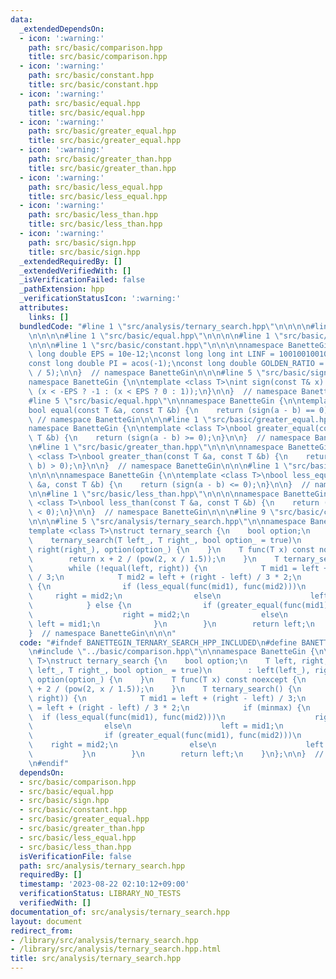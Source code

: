 ```yaml
---
data:
  _extendedDependsOn:
  - icon: ':warning:'
    path: src/basic/comparison.hpp
    title: src/basic/comparison.hpp
  - icon: ':warning:'
    path: src/basic/constant.hpp
    title: src/basic/constant.hpp
  - icon: ':warning:'
    path: src/basic/equal.hpp
    title: src/basic/equal.hpp
  - icon: ':warning:'
    path: src/basic/greater_equal.hpp
    title: src/basic/greater_equal.hpp
  - icon: ':warning:'
    path: src/basic/greater_than.hpp
    title: src/basic/greater_than.hpp
  - icon: ':warning:'
    path: src/basic/less_equal.hpp
    title: src/basic/less_equal.hpp
  - icon: ':warning:'
    path: src/basic/less_than.hpp
    title: src/basic/less_than.hpp
  - icon: ':warning:'
    path: src/basic/sign.hpp
    title: src/basic/sign.hpp
  _extendedRequiredBy: []
  _extendedVerifiedWith: []
  _isVerificationFailed: false
  _pathExtension: hpp
  _verificationStatusIcon: ':warning:'
  attributes:
    links: []
  bundledCode: "#line 1 \"src/analysis/ternary_search.hpp\"\n\n\n\n#line 1 \"src/basic/comparison.hpp\"\
    \n\n\n\n#line 1 \"src/basic/equal.hpp\"\n\n\n\n#line 1 \"src/basic/sign.hpp\"\n\
    \n\n\n#line 1 \"src/basic/constant.hpp\"\n\n\n\nnamespace BanetteGin {\n\nconst\
    \ long double EPS = 10e-12;\nconst long long int LINF = 1001001001001001001LL;\n\
    const long double PI = acos(-1);\nconst long double GOLDEN_RATIO = 2 * cos(PI\
    \ / 5);\n\n}  // namespace BanetteGin\n\n\n#line 5 \"src/basic/sign.hpp\"\n\n\
    namespace BanetteGin {\n\ntemplate <class T>\nint sign(const T& x) {\n    return\
    \ (x < -EPS ? -1 : (x < EPS ? 0 : 1));\n}\n\n}  // namespace BanetteGin\n\n\n\
    #line 5 \"src/basic/equal.hpp\"\n\nnamespace BanetteGin {\n\ntemplate <class T>\n\
    bool equal(const T &a, const T &b) {\n    return (sign(a - b) == 0);\n}\n\n} \
    \ // namespace BanetteGin\n\n\n#line 1 \"src/basic/greater_equal.hpp\"\n\n\n\n\
    namespace BanetteGin {\n\ntemplate <class T>\nbool greater_equal(const T &a, const\
    \ T &b) {\n    return (sign(a - b) >= 0);\n}\n\n}  // namespace BanetteGin\n\n\
    \n#line 1 \"src/basic/greater_than.hpp\"\n\n\n\nnamespace BanetteGin {\n\ntemplate\
    \ <class T>\nbool greater_than(const T &a, const T &b) {\n    return (sign(a -\
    \ b) > 0);\n}\n\n}  // namespace BanetteGin\n\n\n#line 1 \"src/basic/less_equal.hpp\"\
    \n\n\n\nnamespace BanetteGin {\n\ntemplate <class T>\nbool less_equal(const T\
    \ &a, const T &b) {\n    return (sign(a - b) <= 0);\n}\n\n}  // namespace BanetteGin\n\
    \n\n#line 1 \"src/basic/less_than.hpp\"\n\n\n\nnamespace BanetteGin {\n\ntemplate\
    \ <class T>\nbool less_than(const T &a, const T &b) {\n    return (sign(a - b)\
    \ < 0);\n}\n\n}  // namespace BanetteGin\n\n\n#line 9 \"src/basic/comparison.hpp\"\
    \n\n\n#line 5 \"src/analysis/ternary_search.hpp\"\n\nnamespace BanetteGin {\n\n\
    template <class T>\nstruct ternary_search {\n    bool option;\n    T left, right;\n\
    \    ternary_search(T left_, T right_, bool option_ = true)\n        : left(left_),\
    \ right(right_), option(option_) {\n    }\n    T func(T x) const noexcept {\n\
    \        return x + 2 / (pow(2, x / 1.5));\n    }\n    T ternary_search() {\n\
    \        while (!equal(left, right)) {\n            T mid1 = left + (right - left)\
    \ / 3;\n            T mid2 = left + (right - left) / 3 * 2;\n            if (minmax)\
    \ {\n                if (less_equal(func(mid1), func(mid2)))\n               \
    \     right = mid2;\n                else\n                    left = mid1;\n\
    \            } else {\n                if (greater_equal(func(mid1), func(mid2)))\n\
    \                    right = mid2;\n                else\n                   \
    \ left = mid1;\n            }\n        }\n        return left;\n    }\n};\n\n\
    }  // namespace BanetteGin\n\n\n"
  code: "#ifndef BANETTEGIN_TERNARY_SEARCH_HPP_INCLUDED\n#define BANETTEGIN_TERNARY_SEARCH_HPP_INCLUDED\n\
    \n#include \"../basic/comparison.hpp\"\n\nnamespace BanetteGin {\n\ntemplate <class\
    \ T>\nstruct ternary_search {\n    bool option;\n    T left, right;\n    ternary_search(T\
    \ left_, T right_, bool option_ = true)\n        : left(left_), right(right_),\
    \ option(option_) {\n    }\n    T func(T x) const noexcept {\n        return x\
    \ + 2 / (pow(2, x / 1.5));\n    }\n    T ternary_search() {\n        while (!equal(left,\
    \ right)) {\n            T mid1 = left + (right - left) / 3;\n            T mid2\
    \ = left + (right - left) / 3 * 2;\n            if (minmax) {\n              \
    \  if (less_equal(func(mid1), func(mid2)))\n                    right = mid2;\n\
    \                else\n                    left = mid1;\n            } else {\n\
    \                if (greater_equal(func(mid1), func(mid2)))\n                \
    \    right = mid2;\n                else\n                    left = mid1;\n \
    \           }\n        }\n        return left;\n    }\n};\n\n}  // namespace BanetteGin\n\
    \n#endif"
  dependsOn:
  - src/basic/comparison.hpp
  - src/basic/equal.hpp
  - src/basic/sign.hpp
  - src/basic/constant.hpp
  - src/basic/greater_equal.hpp
  - src/basic/greater_than.hpp
  - src/basic/less_equal.hpp
  - src/basic/less_than.hpp
  isVerificationFile: false
  path: src/analysis/ternary_search.hpp
  requiredBy: []
  timestamp: '2023-08-22 02:10:12+09:00'
  verificationStatus: LIBRARY_NO_TESTS
  verifiedWith: []
documentation_of: src/analysis/ternary_search.hpp
layout: document
redirect_from:
- /library/src/analysis/ternary_search.hpp
- /library/src/analysis/ternary_search.hpp.html
title: src/analysis/ternary_search.hpp
---
```

